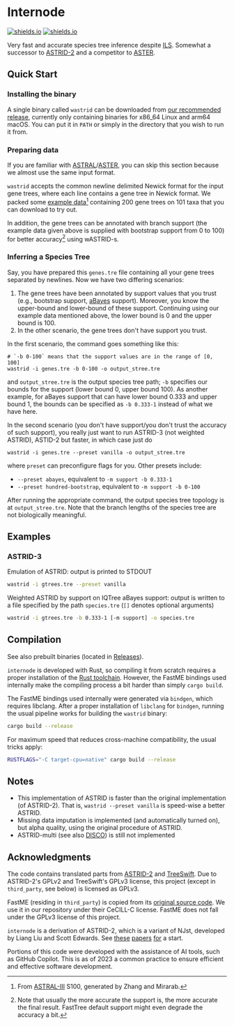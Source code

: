 Internode
==================

[![shields.io](https://img.shields.io/badge/recommended_version-0.0.7_snapshot-blue?style=for-the-badge)](https://github.com/RuneBlaze/internode/releases/tag/v0.0.7-snapshot) [![shields.io](https://img.shields.io/badge/research_paper-wabi_2022-blue?style=for-the-badge)](https://drops.dagstuhl.de/opus/volltexte/2022/17042/)

Very fast and accurate species tree inference despite [ILS](https://en.wikipedia.org/wiki/Incomplete_lineage_sorting). Somewhat a successor to [ASTRID-2](https://github.com/pranjalv123/ASTRID) and a competitor to [ASTER](https://github.com/chaoszhang/ASTER).

## Quick Start

### Installing the binary

A single binary called `wastrid` can be downloaded from [our recommended release](https://github.com/RuneBlaze/internode/releases/tag/v0.0.7-snapshot), currently only containing binaries for x86_64 Linux and arm64 macOS. You can put it in `PATH` or simply in the directory that you wish to run it from.

### Preparing data

If you are familiar with [ASTRAL](https://github.com/smirarab/ASTRAL)/[ASTER](https://github.com/chaoszhang/ASTER), you can skip this section because we almost use the same input format.

`wastrid` accepts the common newline delimited Newick format for the input gene trees, where each line contains a gene tree in Newick format. We packed some [example data](https://raw.githubusercontent.com/RuneBlaze/internode/main/resources/test/s100_k200.tre)[^1] containing 200 gene trees on 101 taxa that you can download to try out.

In addition, the gene trees can be annotated with branch support (the example data given above is supplied with bootstrap support from 0 to 100) for better accuracy[^2] using wASTRID-s.

### Inferring a Species Tree

Say, you have prepared this `genes.tre` file containing all your gene trees separated by newlines. Now we have two differing scenarios:

 1. The gene trees have been annotated by support values that you trust (e.g., bootstrap support, [aBayes](https://academic.oup.com/sysbio/article/60/5/685/1644562?login=false) support). Moreover, you know the upper-bound and lower-bound of these support. Continuing using our example data mentioned above, the lower bound is 0 and the upper bound is 100.
 2. In the other scenario, the gene trees don't have support you trust.

In the first scenario, the command goes something like this:

```shell
# `-b 0-100` means that the support values are in the range of [0, 100]
wastrid -i genes.tre -b 0-100 -o output_stree.tre
```

and `output_stree.tre` is the output species tree path; `-b` specifies our bounds for the support (lower bound 0, upper bound 100). As another example, for aBayes support that can have lower bound 0.333 and upper bound 1, the bounds can be specified as `-b 0.333-1` instead of what we have here.

In the second scenario (you don't have support/you don't trust the accuracy of such support), you really just want to run ASTRID-3 (not weighted ASTRID), ASTID-2 but faster, in which case just do

```shell
wastrid -i genes.tre --preset vanilla -o output_stree.tre
```

where `preset` can preconfigure flags for you. Other presets include:

 - `--preset abayes`, equivalent to `-m support -b 0.333-1`
 - `--preset hundred-bootstrap`, equivalent to `-m support -b 0-100`

After running the appropriate command, the output species tree topology is at `output_stree.tre`. Note that the branch lengths of the species tree are not biologically meaningful.

## Examples

### ASTRID-3

Emulation of ASTRID: output is printed to STDOUT

```bash
wastrid -i gtrees.tre --preset vanilla
```

Weighted ASTRID by support on IQTree aBayes support: output is written to a file
specified by the path `species.tre` (`[]` denotes optional arguments)

```bash
wastrid -i gtrees.tre -b 0.333-1 [-m support] -o species.tre
```

## Compilation

See also prebuilt binaries (located in [Releases](https://github.com/RuneBlaze/internode/releases)).

`internode` is developed with Rust, so compiling it from scratch requires a proper installation of the [Rust toolchain](https://www.rust-lang.org/learn/get-started). However, the FastME bindings used internally make the compiling process a bit harder than simply `cargo build`.

The FastME bindings used internally were generated via `bindgen`, which
requires libclang. After a proper installation of `libclang` for `bindgen`, running the usual pipeline works for building the `wastrid` binary:

```bash
cargo build --release
```

For maximum speed that reduces cross-machine compatibility, the usual tricks apply:

```bash
RUSTFLAGS="-C target-cpu=native" cargo build --release
```

## Notes
 - This implementation of ASTRID is faster than the original implementation (of ASTRID-2). That is, `wastrid --preset vanilla` is speed-wise a better ASTRID.
 - Missing data imputation is implemented (and automatically turned on), but alpha quality, using the original procedure of ASTRID.
 - ASTRID-multi (see also [DISCO](https://github.com/JSdoubleL/DISCO)) is still not implemented

## Acknowledgments

The code contains translated parts from [ASTRID-2](https://github.com/pranjalv123/ASTRID) and [TreeSwift](https://github.com/niemasd/TreeSwift). Due to ASTRID-2's GPLv2 and TreeSwift's GPLv3 license, this project (except in `third_party`, see below) is licensed as GPLv3.

FastME (residing in `third_party`) is copied from its
[original source code](https://gite.lirmm.fr/atgc/FastME/). We use it in our repository under their
CeCILL-C license. FastME does not fall under the GPLv3 license of this project.

`internode` is a derivation of ASTRID-2, which is a variant of NJst, developed by Liang Liu
and Scott Edwards. See [these](https://doi.org/10.1093/sysbio/syr027) [papers](https://doi.org/10.1186/1471-2164-16-S10-S3) [for](https://doi.org/10.1109/TCBB.2016.2604812) a start.

Portions of this code were developed with the assistance of AI tools, such as GitHub Copilot. This is as of 2023 a common practice to ensure efficient and effective software development.

[^1]: From [ASTRAL-III](https://bmcbioinformatics.biomedcentral.com/articles/10.1186/s12859-018-2129-y) S100, generated by Zhang and Mirarab.
[^2]: Note that usually the more accurate the support is, the more accurate the final result. FastTree default support might even degrade the accuracy a bit.
